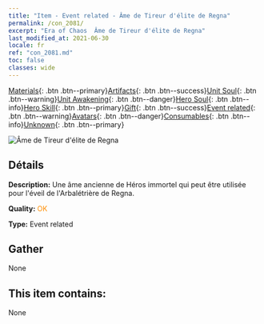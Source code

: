 ```yaml
---
title: "Item - Event related - Âme de Tireur d'élite de Regna"
permalink: /con_2081/
excerpt: "Era of Chaos  Âme de Tireur d'élite de Regna"
last_modified_at: 2021-06-30
locale: fr
ref: "con_2081.md"
toc: false
classes: wide
---
```

 [Materials](/ItemsFR/){: .btn .btn--primary}[Artifacts](/ItemsFR/Artifacts/){: .btn .btn--success}[Unit Soul](/ItemsFR/UnitSoul/){: .btn .btn--warning}[Unit Awakening](/ItemsFR/UnitAwakening/){: .btn .btn--danger}[Hero Soul](/ItemsFR/HeroSoul/){: .btn .btn--info}[Hero Skill](/ItemsFR/HeroSkill/){: .btn .btn--primary}[Gift](/ItemsFR/Gift/){: .btn .btn--success}[Event related](/ItemsFR/Events/){: .btn .btn--warning}[Avatars](/ItemsFR/Avatars/){: .btn .btn--danger}[Consumables](/ItemsFR/Consumables/){: .btn .btn--info}[Unknown](/ItemsFR/Unknown/){: .btn .btn--primary}

 ![Âme de Tireur d'élite de Regna](/images/t/juexing_9902.png)

## Détails
 **Description:** Une âme ancienne de Héros immortel qui peut être utilisée pour l'éveil de l'Arbalétrière de Regna.

 **Quality:** <span style="color: #FF8C00">OK</span>

 **Type:** Event related

## Gather

  None

## This item contains:

  None

